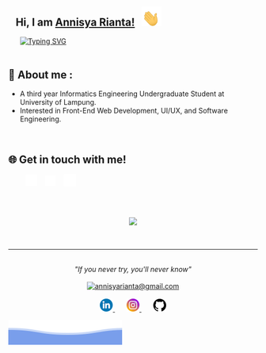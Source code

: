 <!-- Annisya Rianta - README Profiles -->

<div>
	<h2>&nbsp &nbspHi, I am <a href="https://annisyarianta.github.io" target="_blank">Annisya Rianta!</a>
	&nbsp 
	<img src="https://github.com/annisyarianta/annisyarianta/blob/master/assets/GIF/wavehand.gif" width="40px"/></h2>
</div>

<div>
	&nbsp &nbsp &nbsp
	<a href="https://git.io/typing-svg" target="_blank">
		<img src="https://readme-typing-svg.herokuapp.com?font=Helvetica&color=58A6FF&vCenter=true&lines=Code+with+passion,+design+with+purpose.;Turning+ideas+into+interactive+realities.;" alt="Typing SVG"/>
	</a>
</div>

<br/>

## 📖 About me :

-   A third year Informatics Engineering Undergraduate Student at University of Lampung.
-   Interested in Front-End Web Development, UI/UX, and Software Engineering.

<br/>


## 🌐 Get in touch with me!

&nbsp;&nbsp;&nbsp;&nbsp;&nbsp;&nbsp;&nbsp;&nbsp;
<a href="https://annisyarianta.github.io" target="_blank"><img align="center" width="23px" src="https://github.com/Aakarsh-B/trying-repos/blob/master/www.svg" /></a>&nbsp;&nbsp;&nbsp;
<a href="https://www.linkedin.com/in/annisyarianta/" target="_blank"><img align="center" alt="Aakarsh B | LinkedIn" width="22px" src="https://github.com/Aakarsh-B/trying-repos/blob/master/linkedin.svg" /></a>&nbsp;&nbsp;&nbsp;
<a href="https://instagram.com/ichariantaa" target="_blank"><img align="center" alt="Aakarsh B | Instagram" width="25px" src="https://github.com/Aakarsh-B/trying-repos/blob/master/insta.svg" /></a>



<br />
<br/>


<div align="center">
	
 ![](https://github-readme-streak-stats.herokuapp.com/?user=annisyarianta&theme=dark&hide_border=false)
	
</div>

<br/>


---

<br/>

<div align="center">
  <i>"If you never try, you'll never know"</i>
</div>

<br/>

<div align="center">
	<a href="mailto:annisyarianta@gmail.com" target="_blank">
		<img src="https://img.shields.io/badge/annisyarianta@gmail.com-0078D4?style=for-the-badge&logo=microsoft-outlook&logoColor=white" alt="annisyarianta@gmail.com"/>
	</a>
</div>

<br/>

<div align="center">
	<a href="https://www.linkedin.com/in/annisyarianta" target="_blank" style="margin: 0 auto"> 
		<img src="https://github.com/annisyarianta/annisyarianta/blob/master/assets/Icons/LinkedIn.png" alt="LinkedIn"/>
	</a>
	&nbsp &nbsp &nbsp
	<a href="https://www.instagram.com/ichariantaa/" target="_blank" style="margin: 0 auto">
		<img src="https://github.com/annisyarianta/annisyarianta/blob/master/assets/Icons/Instagram.png" alt="Instagram"/>
	</a>
	&nbsp &nbsp &nbsp
	<a href="https://github.com/annisyarianta" target="_blank" style="margin: 0 auto"> 
		<img src="https://github.com/annisyarianta/annisyarianta/blob/master/assets/Icons/Github.png" alt="Github"/>
	</a>
</div>

![Bottom Animation](https://github.com/annisyarianta/annisyarianta/blob/master/assets/bottom_header.svg?raw=true)
